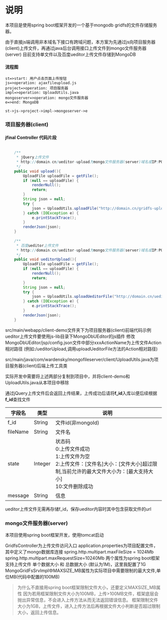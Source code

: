 # 说明

本项目是使用spring boot框架开发的一个基于mongodb gridfs的文件存储服务器。

由于直接js端调用非本域名下接口有跨域问题，本方案为先通过js向项目服务器(client)上传文件，再通过java后台调用接口上传文件到mongo文件服务器(server)
目前支持单文件以及百度ueditor上传文件存储到MongoDB

#### 流程图
```flow
st=>start: 用户点击页面上传按钮
js=>operation: ajaxfileupload.js
project=>operation: 项目服务器
impl=>operation: UploadUtils.java
mongoserver=>operation: mongo文件服务器
e=>end: MongoDB

st->js->project->impl->mongoserver->e
```

### 项目服务器(client)
#### jfinal Controller 代码片段
```java

	/**
	 * jQuery上传文件
	 * http://domain.cn/ueditor-upload为mongo文件服务器(server)域名或IP:PORT
	 */
	public void upload(){
		UploadFile uploadFile = getFile();
		if (null == uploadFile) {
			renderNull();
			return;
		}
		String json = null;
		try {
			json = UploadUtils.uploadFile("http://domain.cn/gridfs-upload", uploadFile.getFile());
		} catch (IOException e) {
			e.printStackTrace();
		}
		renderJson(json);
	}
	
	/**
	 * 百度ueditor上传文件
	 * http://domain.cn/ueditor-upload为mongo文件服务器(server)域名或IP:PORT
	 */
	public void ueditorUpload(){
		UploadFile uploadFile = getFile();
		if (null == uploadFile) {
			renderNull();
			return;
		}
		String json = null;
		try {
			json = UploadUtils.uploadUeditorFile("http://domain.cn/ueditor-upload", uploadFile.getFile());
		} catch (IOException e) {
			e.printStackTrace();
		}
		renderJson(json);
	}
```

src/main/webapp/client-demo文件夹下为项目服务器(client)前端代码示例
ueditor上传文件要使用js-lib目录下MongoDbUEditor的js插件
修改MongoDbUEditor/jsp/config.json文件中部分xxxActionName为上传文件Action相对路径
(例如:/ueditorUpload,调用uploadUeditorFile方法的Action相对路径)

src/main/java/com/wardensky/mongofileserver/client/UploadUtils.java为项目服务器(client)后端上传工具类

实际开发中需要将上述两部分复制到项目中，并将client-demo和UploadUtils.java从本项目中移除

通过jQuery上传文件后会返回上传结果，上传成功后请将<b>f_id</b>入库以便后续根据<b>f_id</b>查找文件

| 字段名| 类型| 说明|
| ---| ---| ---|
| f_id    | String | 文件id(非mongoId)|
| fileName| String | 文件名|
| state   | Integer| 状态码<br> 0:上传文件成功<br> 1:上传文件为空 <br> 2:上传文件：[文件名]大小：[文件大小]超过限制,当前允许的最大文件大小为：[最大支持大小] <br> 10:文件删除成功|
| message | String | 信息|

ueditor上传文件无需再存储f_id，保存ueditor内容时其中包含获取文件的url

### mongo文件服务器(server)
本项目使用spring boot框架开发，使用tomcat启动

GridfsController为上传文件访问入口
application.properties为项目配置文件，其中定义了mongo数据库连接
spring.http.multipart.maxFileSize = 1024Mb
spring.http.multipart.maxRequestSize=10240Mb
两个属性为spring boot框架支持上传文件 单个数据大小 和 总数据大小 (默认为1M)，这里我配置了1G
MongoGridFsSrvImpl中MAXSIZE_MB属性为实际项目中需要限制的最大文件,单位MB(代码中配置的100MB)

> 为什么不直接用spring boot框架限制文件大小，还要定义MAXSIZE_MB属性
因为若用框架限制文件大小为100MB，上传>100MB文件，框架底层会抛出异常信息，不会进入上传方法从而无法返回错误信息。
框架限制文件大小为1GB，上传文件，进入上传方法后再根据文件大小判断是否超过限制大小，返回上传信息。

